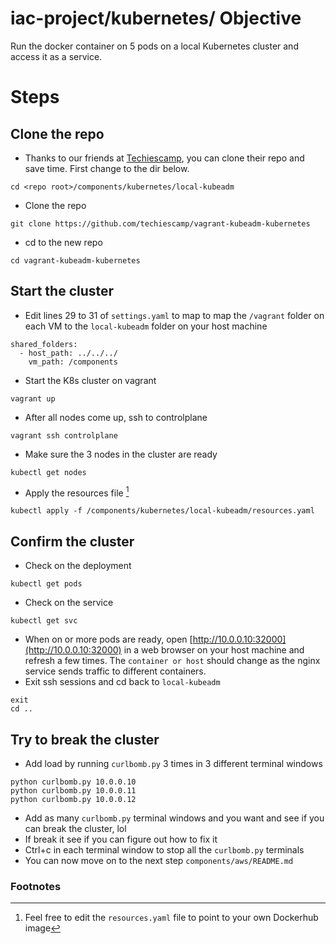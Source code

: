 # iac-project/kubernetes/ Objective
Run the docker container on 5 pods on a local Kubernetes cluster and access it as a service.

# Steps
## Clone the repo
- Thanks to our friends at [Techiescamp](https://github.com/techiescamp), you can clone their repo and save time. First change to the dir below.
```
cd <repo root>/components/kubernetes/local-kubeadm
```
- Clone the repo
```
git clone https://github.com/techiescamp/vagrant-kubeadm-kubernetes
```
- cd to the new repo
```
cd vagrant-kubeadm-kubernetes
```

## Start the cluster
- Edit lines 29 to 31 of `settings.yaml` to map to map the `/vagrant` folder on each VM to the `local-kubeadm` folder on your host machine
```
shared_folders:
  - host_path: ../../../
    vm_path: /components
```
- Start the K8s cluster on vagrant
```
vagrant up
```
- After all nodes come up, ssh to controlplane
```
vagrant ssh controlplane
```
- Make sure the 3 nodes in the cluster are ready
```
kubectl get nodes
```
- Apply the resources file [^1]
```
kubectl apply -f /components/kubernetes/local-kubeadm/resources.yaml
```

## Confirm the cluster
- Check on the deployment
```
kubectl get pods
```
- Check on the service
```
kubectl get svc
```
- When on or more pods are ready, open [http://10.0.0.10:32000](http://10.0.0.10:32000) in a web browser on your host machine and refresh a few times. The `container or host` should change as the nginx service sends traffic to different containers.
- Exit ssh sessions and cd back to `local-kubeadm`
```
exit
cd ..
```

## Try to break the cluster
- Add load by running `curlbomb.py` 3 times in 3 different terminal windows
```
python curlbomb.py 10.0.0.10
python curlbomb.py 10.0.0.11
python curlbomb.py 10.0.0.12
```
- Add as many `curlbomb.py` terminal windows and you want and see if you can break the cluster, lol
- If break it see if you can figure out how to fix it
- Ctrl+c in each terminal window to stop all the `curlbomb.py` terminals
- You can now move on to the next step `components/aws/README.md`
### Footnotes
[^1]: Feel free to edit the `resources.yaml` file to point to your own Dockerhub image 

